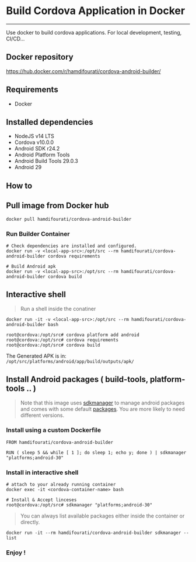 # Build Cordova Application in Docker
---
Use docker to build cordova applications. For local development, testing, CI/CD...


## Docker repository
https://hub.docker.com/r/hamdifourati/cordova-android-builder/

## Requirements
- Docker

## Installed dependencies
- NodeJS v14 LTS
- Cordova v10.0.0
- Android SDK r24.2
- Android Platform Tools
- Android Build Tools 29.0.3
- Android 29

## How to
## Pull image from Docker hub
```
docker pull hamdifourati/cordova-android-builder
```
### Run Builder Container
```
# Check dependencies are installed and configured.
docker run -v <local-app-src>:/opt/src --rm hamdifourati/cordova-android-builder cordova requirements

# Build Android apk
docker run -v <local-app-src>:/opt/src --rm hamdifourati/cordova-android-builder cordova build
```

## Interactive shell
> Run a shell inside the conatiner
```
docker run -it -v <local-app-src>:/opt/src --rm hamdifourati/cordova-android-builder bash

root@cordova:/opt/src# cordova platform add android
root@cordova:/opt/src# cordova requirements
root@cordova:/opt/src# cordova build
```
The Generated APK is in: `/opt/src/platforms/android/app/build/outputs/apk/`

## Install Android packages ( build-tools, platform-tools .. )
> Note that this image uses [sdkmanager](https://developer.android.com/studio/command-line/sdkmanager) to manage android packages and comes with some default [packages](#installed-dependencies). You are more likely to need different versions.

### Install using a custom Dockerfile
```
FROM hamdifourati/cordova-android-builder

RUN ( sleep 5 && while [ 1 ]; do sleep 1; echo y; done ) | sdkmanager "platforms;android-30"
```
### Install in interactive shell
```
# attach to your already running container
docker exec -it <cordova-container-name> bash

# Install & Accept linceses
root@cordova:/opt/src# sdkmanager "platforms;android-30"
```
> You can always list available packages either inside the container or directly.
```
docker run -it --rm hamdifourati/cordova-android-builder sdkmanager --list
```

### Enjoy !